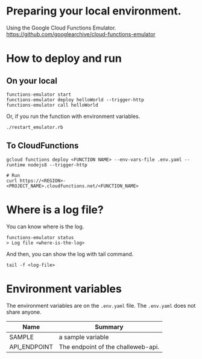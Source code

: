 # Preparing your local environment.

Using the Google Cloud Functions Emulator.
https://github.com/googlearchive/cloud-functions-emulator

# How to deploy and run
## On your local

```
functions-emulator start
functions-emulator deploy helloWorld --trigger-http
functions-emulator call helloWorld
```

Or, if you run the function with environment variables.

```
./restart_emulator.rb
```

## To CloudFunctions

```
gcloud functions deploy <FUNCTION NAME> --env-vars-file .env.yaml --runtime nodejs8 --trigger-http

# Run
curl https://<REGION>-<PROJECT_NAME>.cloudfunctions.net/<FUNCTION_NAME>
```

# Where is a log file?

You can know where is the log.
```
functions-emulator status
> Log file <where-is-the-log>
```

And then, you can show the log with tail command.
```
tail -f <log-file>
```

# Environment variables

The environment variables are on the `.env.yaml` file.
The `.env.yaml` does not share anyone.

| Name | Summary |
| --- | --- |
| SAMPLE | a sample variable |
| API_ENDPOINT | The endpoint of the challeweb-api. |
